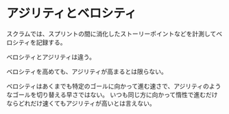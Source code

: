 # アジリティとベロシティ

スクラムでは、スプリントの間に消化したストーリーポイントなどを計測してベロシティを記録する。

ベロシティとアジリティは違う。

ベロシティを高めても、アジリティが高まるとは限らない。

ベロシティはあくまでも特定のゴールに向かって進む速さで、アジリティのようなゴールを切り替える早さではない。
いつも同じ方に向かって惰性で進むだけならどれだけ速くてもアジリティが高いとは言えない。

